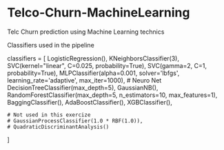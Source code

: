 # Telco-Churn-MachineLearning
Telc Churn prediction using Machine Learning technics 

Classifiers used in the pipeline

classifiers = [
    LogisticRegression(),
    KNeighborsClassifier(3),
    SVC(kernel="linear", C=0.025, probability=True),
    SVC(gamma=2, C=1, probability=True),
    MLPClassifier(alpha=0.001, solver='lbfgs', learning_rate='adaptive', max_iter=1000), # Neuro Net
    DecisionTreeClassifier(max_depth=5),
    GaussianNB(),
    RandomForestClassifier(max_depth=5, n_estimators=10, max_features=1),
    BaggingClassifier(),
    AdaBoostClassifier(),
    XGBClassifier(),

    # Not used in this exercize
    # GaussianProcessClassifier(1.0 * RBF(1.0)),
    # QuadraticDiscriminantAnalysis()
]
